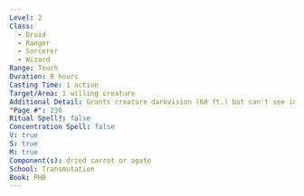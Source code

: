 ```yaml
---
Level: 2
Class:
  - Druid
  - Ranger
  - Sorcerer
  - Wizard
Range: Touch
Duration: 8 hours
Casting Time: 1 action
Target/Area: 1 willing creature
Additional Detail: Grants creature darkvision (60 ft.) but can't see in Darkness aura.
"Page #": 230
Ritual Spell?: false
Concentration Spell: false
V: true
S: true
M: true
Component(s): dried carrot or agate
School: Transmutation
Book: PHB
---
```


